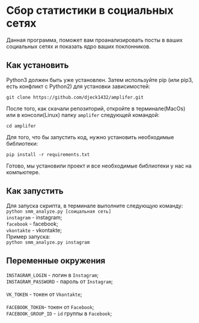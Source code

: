 # Сбор статистики в социальных сетях
Данная программа, поможет вам проанализировать посты в ваших социальных сетях и показать ядро ваших поклонников.


## Как установить

Python3 должен быть уже установлен. Затем используйте pip (или pip3, есть конфликт с Python2) для установки зависимостей:<br>

``` git clone https://github.com/djeck1432/amplifer.git ```

После того, как скачали репозиторий, откройте в терминале(MacOs) или в консоли(Linux) папку ```amplifer``` следующей командой:<br>

```cd amplifer```

Для того, что бы запустить код, нужно установить необходимые библиотеки:<br>

```pip install -r requirements.txt ```<br>

Готово, мы установили проект и все необходимые библиотеки у нас на компьютере.
<br>
## Как запустить 
Для запуска скрипта, в терминале выполните следующую команду:<br>
```python smm_analyze.py [соицальная сеть]```<br>
```instagram``` - instagram;<br>
```facebook``` - facebook; <br>
```vkontakte``` - vkontakte;<br>
Пример запуска:<br>
```python smm_analyze.py instagram```<br>


## Переменные окружения 

```INSTAGRAM_LOGIN``` - логин в ```Instagram```;<br>
```INSTAGRAM_PASSWORD``` - пароль от ```Instagram```;<br>
<br>
```VK_TOKEN``` - токен от  ```Vkontakte```;<br>
<br>
```FACEBOOK_TOKEN```- токен от ```Facebook```;<br>
```FACEBOOK_GROUP_ID``` - ```id``` группы в  ```Facebook```;
